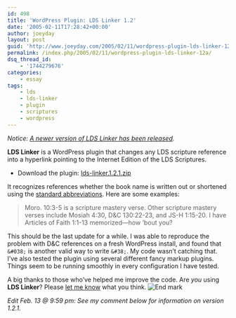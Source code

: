 ```yaml
---
id: 498
title: 'WordPress Plugin: LDS Linker 1.2'
date: '2005-02-11T17:28:42+00:00'
author: joeyday
layout: post
guid: 'http://www.joeyday.com/2005/02/11/wordpress-plugin-lds-linker-12a'
permalink: /index.php/2005/02/11/wordpress-plugin-lds-linker-12a/
dsq_thread_id:
    - '1744279676'
categories:
    - essay
tags:
    - lds
    - lds-linker
    - plugin
    - scriptures
    - wordpress
---
```


*Notice: [A newer version of LDS Linker has been released](http://joeyday.com/to/lds-linker).*

**LDS Linker** is a WordPress plugin that changes any LDS scripture reference into a hyperlink pointing to the Internet Edition of the LDS Scriptures.

- Download the plugin: [lds-linker.1.2.1.zip](http://downloads.wordpress.org/plugin/lds-linker.1.2.1.zip)

It recognizes references whether the book name is written out or shortened using the [standard abbreviations](http://scriptures.lds.org/helps/abbrvtns). Here are some examples:

> Moro. 10:3-5 is a scripture mastery verse. Other scripture mastery verses include Mosiah 4:30, D&amp;C 130:22-23, and JS-H 1:15-20. I have Articles of Faith 1:1-13 memorized—how ’bout you?

This should be the last update for a while. I was able to reproduce the problem with D&amp;C references on a fresh WordPress install, and found that `&#038;` is another valid way to write `&#38;`. My code wasn’t catching that. I’ve also tested the plugin using several different fancy markup plugins. Things seem to be running smoothly in every configuration I have tested.

A big thanks to those who’ve helped me improve the code. Are *you* using **LDS Linker**? Please [let me know](/contact) what you think. ![End mark](http://joeyday.com/wp-content/uploads/2009/08/endmark.png "End mark")

*Edit Feb. 13 @ 9:59 pm: See my comment below for information on version 1.2.1.*